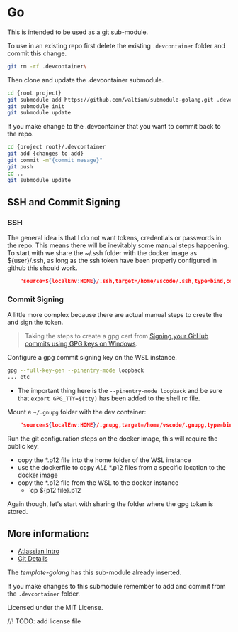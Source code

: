 # Go

This is intended to be used as a git sub-module. 

To use in an existing repo first delete the existing `.devcontainer` folder and commit this change.

```bash
git rm -rf .devcontainer\
```

Then clone and update the .devcontainer submodule.

```bash
cd {root project}
git submodule add https://github.com/waltiam/submodule-golang.git .devcontainer
git submodule init
git submodule update
```

If you make change to the .devcontainer that you want to commit back to the repo.

```bash
cd {project root}/.devcontainer
git add {changes to add}
git commit -m"{commit mesage}"
git push
cd ..
git submodule update
```

## SSH and Commit Signing

### SSH

The general idea is that I do not want tokens, credentials or passwords in the repo.  This means there will be inevitably some manual steps happening.  To start with we share the ~/.ssh folder with the docker image as ${user}/.ssh, as long as the ssh token have been properly configured in github this should work.

```json
    "source=${localEnv:HOME}/.ssh,target=/home/vscode/.ssh,type=bind,consistency=cached",
```

### Commit Signing

A little more complex because there are actual manual steps to create the and sign the token.

> Taking the steps to create a gpg cert from [Signing your GitHub commits using GPG keys on Windows](https://kolappan.dev/blog/2021/signing-your-commits/).

Configure a gpg commit signing key on the WSL instance.

```sh
gpg --full-key-gen --pinentry-mode loopback
... etc
```

- The important thing here is the `--pinentry-mode loopback` and be sure that `export GPG_TTY=$(tty)` has been added to the shell rc file.

Mount e `~/.gnupg` folder with the dev container:

```json
    "source=${localEnv:HOME}/.gnupg,target=/home/vscode/.gnupg,type=bind,consistency=cached",
```

Run the git configuration steps on the docker image, this will require the public key.

- copy the *.p12 file into the home folder of the WSL instance
- use the dockerfile to copy *ALL* *.p12 files from a specific location to the docker image
- copy the *.p12 file from the WSL to the docker instance
  - `cp ${p12 file}.p12 
 
 Again though, let's start with sharing the folder where the gpg token is stored.

## More information:

- [Atlassian Intro](https://www.atlassian.com/git/tutorials/git-submodule)
- [Git Details](https://git-scm.com/book/en/v2/Git-Tools-Submodules)

The _template-golang_ has this sub-module already inserted.

If you make changes to this submodule remember to add and commit from the `.devcontainer` folder.

Licensed under the MIT License.

//! TODO: add license file
